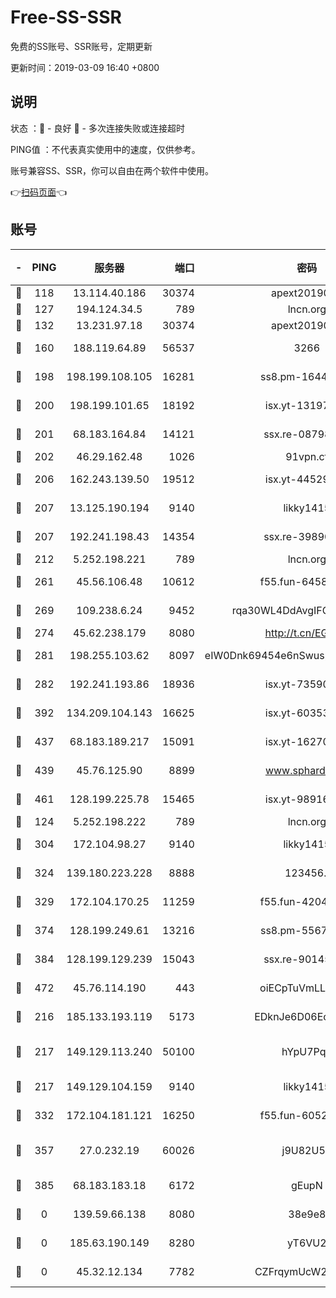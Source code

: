 # Free-SS-SSR

免费的SS账号、SSR账号，定期更新

更新时间：2019-03-09 16:40 +0800

## 说明

状态     ：🙂 - 良好 🙁 - 多次连接失败或连接超时

PING值   ：不代表真实使用中的速度，仅供参考。

账号兼容SS、SSR，你可以自由在两个软件中使用。

👉[扫码页面](https://liesauer.github.io/Free-SS-SSR/)👈

## 账号

|-|PING|服务器|端口|密码|加密方式|区域|
|:----:|:----:|:-----:|-----:|:----:|:----:|:----:|
|🙂|118|13.114.40.186|30374|apext2019006|chacha20|JP|
|🙂|127|194.124.34.5|789|lncn.org|rc4|JP|
|🙂|132|13.231.97.18|30374|apext2019006|chacha20|JP|
|🙂|160|188.119.64.89|56537|3266|aes-256-cfb|RU|
|🙂|198|198.199.108.105|16281|ss8.pm-16442096|aes-256-cfb|US|
|🙂|200|198.199.101.65|18192|isx.yt-13197237|aes-256-cfb|US|
|🙂|201|68.183.164.84|14121|ssx.re-08798532|aes-256-cfb|US|
|🙂|202|46.29.162.48|1026|91vpn.cf|rc4-md5|RU|
|🙂|206|162.243.139.50|19512|isx.yt-44529033|aes-256-cfb|US|
|🙂|207|13.125.190.194|9140|likky1415|aes-256-cfb|KR|
|🙂|207|192.241.198.43|14354|ssx.re-39890928|aes-256-cfb|US|
|🙂|212|5.252.198.221|789|lncn.org|rc4|JP|
|🙂|261|45.56.106.48|10612|f55.fun-64589896|aes-256-cfb|US|
|🙂|269|109.238.6.24|9452|rqa30WL4DdAvgIFG6Fs3znzTa|aes-256-cfb|FR|
|🙂|274|45.62.238.179|8080|http://t.cn/EGJIyrl|rc4-md5|CA|
|🙂|281|198.255.103.62|8097|eIW0Dnk69454e6nSwuspv9DmS201tQ0D|aes-256-cfb|US|
|🙂|282|192.241.193.86|18936|isx.yt-73590604|aes-256-cfb|US|
|🙂|392|134.209.104.143|16625|isx.yt-60353704|aes-256-cfb|SG|
|🙂|437|68.183.189.217|15091|isx.yt-16270564|aes-256-cfb|SG|
|🙂|439|45.76.125.90|8899|www.sphard.com|aes-256-cfb|AU|
|🙂|461|128.199.225.78|15465|isx.yt-98916705|aes-256-cfb|SG|
|🙂|124|5.252.198.222|789|lncn.org|rc4|JP|
|🙂|304|172.104.98.27|9140|likky1415|aes-256-cfb|JP|
|🙂|324|139.180.223.228|8888|123456..|aes-256-cfb|JP|
|🙂|329|172.104.170.25|11259|f55.fun-42045141|aes-256-cfb|SG|
|🙂|374|128.199.249.61|13216|ss8.pm-55672488|aes-256-cfb|SG|
|🙂|384|128.199.129.239|15043|ssx.re-90145135|aes-256-cfb|SG|
|🙂|472|45.76.114.190|443|oiECpTuVmLLxk4Ts|aes-256-cfb|AU|
|🙁|216|185.133.193.119|5173|EDknJe6D06EoWDaw|aes-256-cfb|US|
|🙁|217|149.129.113.240|50100|hYpU7PqP|chacha20-ietf-poly1305|CN|
|🙁|217|149.129.104.159|9140|likky1415|aes-256-cfb|HK|
|🙁|332|172.104.181.121|16250|f55.fun-60522964|aes-256-cfb|SG|
|🙁|357|27.0.232.19|60026|j9U82U53|xchacha20-ietf-poly1305|HK|
|🙁|385|68.183.183.18|6172|gEupN|aes-256-cfb|SG|
|🙁|0|139.59.66.138|8080|38e9e8|aes-256-cfb|IN|
|🙁|0|185.63.190.149|8280|yT6VU2|aes-256-cfb|RU|
|🙁|0|45.32.12.134|7782|CZFrqymUcW2bd12Y|aes-256-cfb|JP|
